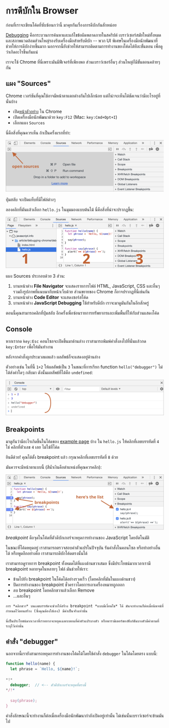 # การดีบักใน Browser

ก่อนที่เราจะเขียนโค้ดที่ซับซ้อนกว่านี้ มาคุยกันเรื่องการดีบักกันสักหน่อย

[Debugging](https://en.wikipedia.org/wiki/Debugging) คือกระบวนการค้นหาและแก้ไขข้อผิดพลาดภายในสคริปต์ เบราว์เซอร์สมัยใหม่ทั้งหมดและสภาพแวดล้อมส่วนใหญ่รองรับเครื่องมือสำหรับดีบัก -- พวก UI พิเศษในเครื่องมือนักพัฒนาที่ช่วยให้การดีบักง่ายขึ้นมาก นอกจากนี้ยังช่วยให้สามารถติดตามการทำงานของโค้ดได้ทีละขั้นตอน เพื่อดูว่าเกิดอะไรขึ้นกันแน่ 

เราจะใช้ Chrome ที่นี่เพราะมันมีฟีเจอร์ที่เพียงพอ ส่วนเบราว์เซอร์อื่นๆ ส่วนใหญ่ก็มีขั้นตอนคล้ายๆ กัน

## แผง "Sources"

Chrome เวอร์ชันที่คุณใช้อาจมีหน้าตาแตกต่างกันไปเล็กน้อย แต่ก็น่าจะเห็นได้ชัดเจนว่ามีอะไรอยู่ที่นั่นบ้าง

- เปิด[หน้าตัวอย่าง](debugging/index.html) ใน Chrome
- เปิดเครื่องมือนักพัฒนาด้วย `key:F12` (Mac: `key:Cmd+Opt+I`)
- เลือกแผง `Sources`

นี่คือสิ่งที่คุณควรเห็น ถ้าเป็นครั้งแรกที่ทำ:

![](chrome-open-sources.svg)

ปุ่มสลับ <span class="devtools" style="background-position:-172px -98px"></span> จะเปิดแท็บที่มีไฟล์ต่างๆ

ลองคลิกที่มันแล้วเลือก `hello.js` ในมุมมองแบบต้นไม้ นี่คือสิ่งที่น่าจะปรากฏขึ้น:

![](chrome-tabs.svg)

แผง Sources ประกอบด้วย 3 ส่วน: 

1. บานหน้าต่าง **File Navigator** จะแสดงรายการไฟล์ HTML, JavaScript, CSS และอื่นๆ รวมถึงรูปภาพที่แนบมากับหน้าเว็บด้วย ส่วนขยายของ Chrome ก็อาจปรากฏที่นี่เช่นกัน
2. บานหน้าต่าง **Code Editor** จะแสดงซอร์สโค้ด
3. บานหน้าต่าง **JavaScript Debugging** ใช้สำหรับดีบัก เราจะมาดูมันกันในอีกสักครู่

ตอนนี้คุณสามารถคลิกที่ปุ่มสลับ <span class="devtools" style="background-position:-172px -122px"></span> อีกครั้งเพื่อซ่อนรายการทรัพยากรและเพิ่มพื้นที่ให้กับส่วนแสดงโค้ด

## Console

หากเรากด `key:Esc` คอนโซลจะเปิดขึ้นมาด้านล่าง เราสามารถพิมพ์คำสั่งลงไปที่นั่นแล้วกด `key:Enter` เพื่อให้มันทำงาน

หลังจากคำสั่งถูกประมวลผลแล้ว ผลลัพธ์ก็จะแสดงอยู่ด้านล่าง

ตัวอย่างเช่น ในที่นี้ `1+2` ให้ผลลัพธ์เป็น `3` ในขณะที่การเรียก function `hello("debugger")` ไม่ได้ส่งค่าใดๆ กลับมา ดังนั้นผลลัพธ์ที่ได้คือ `undefined`:

![](chrome-sources-console.svg)

## Breakpoints

มาดูกันว่ามีอะไรเกิดขึ้นในโค้ดของ [example page](debugging/index.html) บ้าง ใน `hello.js` ให้คลิกที่เลขบรรทัดที่ `4` ใช่ คลิกที่ตัวเลข `4` เลย ไม่ใช่ที่โค้ด

ยินดีด้วย! คุณได้ตั้ง breakpoint แล้ว กรุณาคลิกที่เลขบรรทัดที่ `8` ด้วย

มันควรจะมีหน้าตาแบบนี้ (สีน้ำเงินคือตำแหน่งที่คุณควรคลิก):

![](chrome-sources-breakpoint.svg)

*breakpoint* คือจุดในโค้ดที่ตัวดีบักเกอร์จะหยุดการทำงานของ JavaScript โดยอัตโนมัติ

ในขณะที่โค้ดหยุดอยู่ เราสามารถตรวจสอบค่าตัวแปรในปัจจุบัน รันคำสั่งในคอนโซล หรือทำอย่างอื่นได้ หรือพูดอีกอย่างคือ เราสามารถดีบักโค้ดตรงนั้นได้

เราสามารถดูรายการ breakpoint ทั้งหมดได้ที่แผงด้านขวาเสมอ ซึ่งมีประโยชน์มากเวลาเรามี breakpoint หลายจุดในหลายๆ ไฟล์ มันช่วยให้เรา:
- ข้ามไปยัง breakpoint ในโค้ดได้อย่างรวดเร็ว (โดยคลิกที่มันในแผงด้านขวา)
- ปิดการทำงานของ breakpoint ชั่วคราวโดยการเอาเครื่องหมายถูกออก
- ลบ breakpoint โดยคลิกขวาแล้วเลือก Remove
- ...และอื่นๆ

```smart header="Conditional breakpoints"
การ *คลิกขวา* บนเลขบรรทัดจะช่วยให้สร้าง breakpoint *แบบมีเงื่อนไข* ได้ มันจะทำงานก็ต่อเมื่อนิพจน์ที่กำหนดไว้ตอนสร้าง (ซึ่งคุณต้องใส่เอง) มีค่าเป็นจริงเท่านั้น

นี่เป็นประโยชน์มากเวลาที่เราอยากจะหยุดเฉพาะตอนที่ค่าตัวแปรบางตัว หรือพารามิเตอร์ของฟังก์ชันบางตัวมีค่าตามที่ระบุไว้เท่านั้น 
```

## คำสั่ง "debugger"

นอกจากนี้เรายังสามารถหยุดการทำงานของโค้ดได้โดยใช้คำสั่ง `debugger` ในโค้ดโดยตรง แบบนี้:

```js
function hello(name) {
  let phrase = `Hello, ${name}!`;

*!*
  debugger;  // <-- ตัวดีบักเกอร์จะหยุดที่ตรงนี้
*/!*

  say(phrase);
}
```

คำสั่งลักษณะนี้จะทำงานก็ต่อเมื่อเครื่องมือนักพัฒนากำลังเปิดอยู่เท่านั้น ไม่เช่นนั้นเบราว์เซอร์จะข้ามมันไป